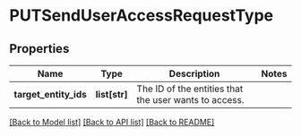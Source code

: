 # PUTSendUserAccessRequestType

## Properties
Name | Type | Description | Notes
------------ | ------------- | ------------- | -------------
**target_entity_ids** | **list[str]** | The ID of the entities that the user wants to access.  | 

[[Back to Model list]](../README.md#documentation-for-models) [[Back to API list]](../README.md#documentation-for-api-endpoints) [[Back to README]](../README.md)


